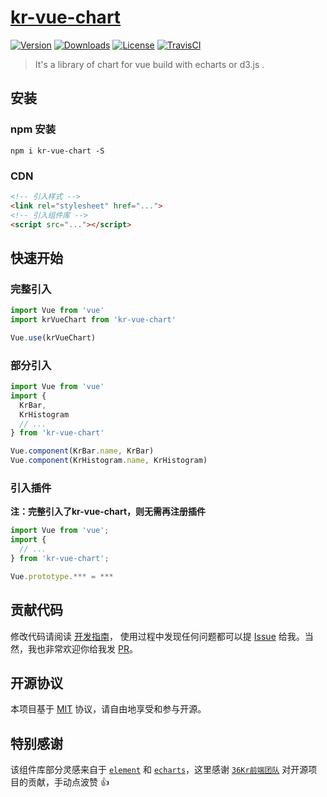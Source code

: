# [kr-vue-chart](https://github.com/36KrFE/kr-vue-chart/)

[![Version](https://img.shields.io/npm/v/x-vui.svg)](https://www.npmjs.com/package/kr-vue-chart) [![Downloads](http://img.shields.io/npm/dm/x-vui.svg)](https://www.npmjs.com/package/kr-vue-chart) [![License](https://img.shields.io/npm/l/x-vui.svg?style=flat)](https://opensource.org/licenses/MIT) [![TravisCI](https://travis-ci.org/Brickies/vui.svg)](https://travis-ci.org/Brickies/vui)

> It's a library of chart for vue build with echarts or d3.js .

## 安装

### npm 安装

```shell
npm i kr-vue-chart -S
```

### CDN
```html
<!-- 引入样式 -->
<link rel="stylesheet" href="...">
<!-- 引入组件库 -->
<script src="..."></script>
```

## 快速开始

### 完整引入

```javascript
import Vue from 'vue'
import krVueChart from 'kr-vue-chart'

Vue.use(krVueChart)
```

### 部分引入

```javascript
import Vue from 'vue'
import {
  KrBar,
  KrHistogram
  // ...
} from 'kr-vue-chart'

Vue.component(KrBar.name, KrBar)
Vue.component(KrHistogram.name, KrHistogram)
```

### 引入插件

**注：完整引入了kr-vue-chart，则无需再注册插件**

```javascript
import Vue from 'vue';
import { 
  // ...
} from 'kr-vue-chart';

Vue.prototype.*** = ***
```
 
## 贡献代码

修改代码请阅读 [开发指南](https://github.com/36KrFE/kr-vue-chart)， 使用过程中发现任何问题都可以提 [Issue](https://github.com/Ls-master) 给我。当然，我也非常欢迎你给我发 [PR](https://github.com/Ls-master)。

## 开源协议

本项目基于 [MIT](https://zh.wikipedia.org/wiki/MIT%E8%A8%B1%E5%8F%AF%E8%AD%89) 协议，请自由地享受和参与开源。

## 特别感谢

该组件库部分灵感来自于 [`element`](https://github.com/ElemeFE/element) 和 [`echarts`](https://github.com/apache/incubator-echarts)，这里感谢 [`36Kr前端团队`](https://github.com/36KrFE) 对开源项目的贡献，手动点波赞 👍 
